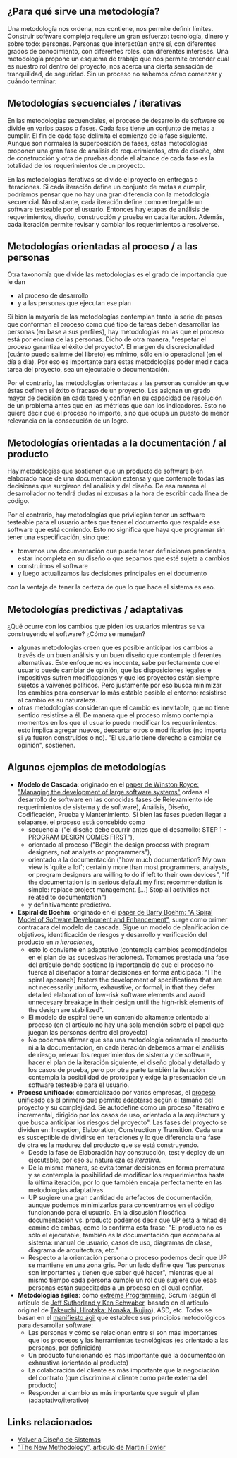 ¿Para qué sirve una metodología?
--------------------------------

Una metodología nos ordena, nos contiene, nos permite definir límites. Construir software complejo requiere un gran esfuerzo: tecnología, dinero y sobre todo: personas. Personas que interactúan entre sí, con diferentes grados de conocimiento, con diferentes roles, con diferentes intereses. Una metodología propone un esquema de trabajo que nos permite entender cuál es nuestro rol dentro del proyecto, nos acerca una cierta sensación de tranquilidad, de seguridad. Sin un proceso no sabemos cómo comenzar y cuándo terminar.

Metodologías secuenciales / iterativas
--------------------------------------

En las metodologías secuenciales, el proceso de desarrollo de software se divide en varios pasos o fases. Cada fase tiene un conjunto de metas a cumplir. El fin de cada fase delimita el comienzo de la fase siguiente. Aunque son normales la superposición de fases, estas metodologías proponen una gran fase de análisis de requerimientos, otra de diseño, otra de construcción y otra de pruebas donde el alcance de cada fase es la totalidad de los requerimientos de un proyecto.

En las metodologías iterativas se divide el proyecto en entregas o iteraciones. Si cada iteración define un conjunto de metas a cumplir, podríamos pensar que no hay una gran diferencia con la metodología secuencial. No obstante, cada iteración define como entregable un software testeable por el usuario. Entonces hay etapas de análisis de requerimientos, diseño, construcción y prueba en cada iteración. Además, cada iteración permite revisar y cambiar los requerimientos a resolverse.

Metodologías orientadas al proceso / a las personas
---------------------------------------------------

Otra taxonomía que divide las metodologías es el grado de importancia que le dan

-   al proceso de desarrollo
-   y a las personas que ejecutan ese plan

Si bien la mayoría de las metodologías contemplan tanto la serie de pasos que conforman el proceso como qué tipo de tareas deben desarrollar las personas (en base a sus perfiles), hay metodologías en las que el proceso está por encima de las personas. Dicho de otra manera, "respetar el proceso garantiza el éxito del proyecto". El margen de discrecionalidad (cuánto puedo salirme del libreto) es mínimo, sólo en lo operacional (en el día a día). Por eso es importante para estas metodologías poder medir cada tarea del proyecto, sea un ejecutable o documentación.

Por el contrario, las metodologías orientadas a las personas consideran que éstas definen el éxito o fracaso de un proyecto. Les asignan un grado mayor de decisión en cada tarea y confían en su capacidad de resolución de un problema antes que en las métricas que dan los indicadores. Esto no quiere decir que el proceso no importe, sino que ocupa un puesto de menor relevancia en la consecución de un logro.

Metodologías orientadas a la documentación / al producto
--------------------------------------------------------

Hay metodologías que sostienen que un producto de software bien elaborado nace de una documentación extensa y que contemple todas las decisiones que surgieron del análisis y del diseño. De esa manera el desarrollador no tendrá dudas ni excusas a la hora de escribir cada línea de código.

Por el contrario, hay metodologías que privilegian tener un software testeable para el usuario antes que tener el documento que respalde ese software que está corriendo. Esto no significa que haya que programar sin tener una especificación, sino que:

-   tomamos una documentación que puede tener definiciones pendientes, estar incompleta en su diseño o que sepamos que esté sujeta a cambios
-   construimos el software
-   y luego actualizamos las decisiones principales en el documento

con la ventaja de tener la certeza de que lo que hace el sistema es eso.

Metodologías predictivas / adaptativas
--------------------------------------

¿Qué ocurre con los cambios que piden los usuarios mientras se va construyendo el software? ¿Cómo se manejan?

-   algunas metodologías creen que es posible anticipar los cambios a través de un buen análisis y un buen diseño que contemple diferentes alternativas. Este enfoque no es inocente, sabe perfectamente que el usuario puede cambiar de opinión, que las disposiciones legales e impositivas sufren modificaciones y que los proyectos están siempre sujetos a vaivenes políticos. Pero justamente por eso busca minimizar los cambios para conservar lo más estable posible el entorno: resistirse al cambio es su naturaleza.
-   otras metodologías consideran que el cambio es inevitable, que no tiene sentido resistirse a él. De manera que el proceso mismo contempla momentos en los que el usuario puede modificar los requerimientos: esto implica agregar nuevos, descartar otros o modificarlos (no importa si ya fueron construidos o no). "El usuario tiene derecho a cambiar de opinión", sostienen.

Algunos ejemplos de metodologías
--------------------------------

-   **Modelo de Cascada**: originado en el [paper de Winston Royce: "Managing the development of large software systems"](http://www.cs.umd.edu/class/spring2003/cmsc838p/Process/waterfall.pdf) ordena el desarrollo de software en las conocidas fases de Relevamiento (de requerimientos de sistema y de software), Análisis, Diseño, Codificación, Prueba y Mantenimiento. Si bien las fases pueden llegar a solaparse, el proceso está concebido como
    -   secuencial ("el diseño debe ocurrir antes que el desarrollo: STEP 1 - PROGRAM DESIGN COMES FIRST"),
    -   orientado al proceso ("Begin the design process with program designers, not analysts or programmers"),
    -   orientado a la documentación ("how much documentation? My own view is 'quite a lot'; certainly more than most programmers, analysts, or program designers are willing to do if left to their own devices", "If the documentation is in serious default my first recommendation is simple: replace project management. \[...\] Stop all activities not related to documentation")
    -   y definitivamente predictivo.
-   **Espiral de Boehm**: originado en el [paper de Barry Boehm: "A Spiral Model of Software Development and Enhancement"](http://www.cs.umd.edu/class/spring2003/cmsc838p/Process/spiral.pdf), surge como primer contracara del modelo de cascada. Sigue un modelo de planificación de objetivos, identificación de riesgos y desarrollo y verificación del producto en *n iteraciones*,
    -   esto lo convierte en adaptativo (contempla cambios acomodándolos en el plan de las sucesivas iteraciones). Tomamos prestada una fase del artículo donde sostiene la importancia de que el proceso no fuerce al diseñador a tomar decisiones en forma anticipada: "\[The spiral approach\] fosters the development of specifications that are not necessarily uniform, exhaustive, or formal, in that they defer detailed elaboration of low-risk software elements and avoid unnecesary breakage in their design until the high-risk elements of the design are stabilized".
    -   El modelo de espiral tiene un contenido altamente orientado al proceso (en el artículo no hay una sola mención sobre el papel que juegan las personas dentro del proyecto)
    -   No podemos afirmar que sea una metodología orientada al producto ni a la documentación, en cada iteración debemos armar el análisis de riesgo, relevar los requerimientos de sistema y de software, hacer el plan de la iteración siguiente, el diseño global y detallado y los casos de prueba, pero por otra parte también la iteración contempla la posibilidad de prototipar y exige la presentación de un software testeable para el usuario.
-   **Proceso unificado**: comercializado por varias empresas, el [proceso unificado](http://en.wikipedia.org/wiki/Unified_Process) es el primero que permite adaptarse según el tamaño del proyecto y su complejidad. Se autodefine como un proceso "iterativo e incremental, dirigido por los casos de uso, orientado a la arquitectura y que busca anticipar los riesgos del proyecto". Las fases del proyecto se dividen en: Inception, Elaboration, Construction y Transition. Cada una es susceptible de dividirse en iteraciones y lo que diferencia una fase de otra es la madurez del producto que se está construyendo.
    -   Desde la fase de Elaboración hay construcción, test y deploy de un ejecutable, por eso su naturaleza es *iterativa*.
    -   De la misma manera, se evita tomar decisiones en forma prematura y se contempla la posibilidad de modificar los requerimientos hasta la última iteración, por lo que también encaja perfectamente en las metodologías adaptativas.
    -   UP sugiere una gran cantidad de artefactos de documentación, aunque podemos minimizarlos para concentrarnos en el código funcionando para el usuario. En la discusión filosófica documentación vs. producto podemos decir que UP está a mitad de camino de ambas, como lo confirma esta frase: "El producto no es sólo el ejecutable, también es la documentación que acompaña al sistema: manual de usuario, casos de uso, diagramas de clase, diagrama de arquitectura, etc."
    -   Respecto a la orientación persona o proceso podemos decir que UP se mantiene en una zona gris. Por un lado define que "las personas son importantes y tienen que saber qué hacer", mientras que al mismo tiempo cada persona cumple un rol que sugiere que esas personas están supeditadas a un proceso en el cual confiar.
-   **Metodologías ágiles**: como [extreme Programming](http://www.extremeprogramming.org/), Scrum (según el artículo de [Jeff Sutherland y Ken Schwaber](http://www.scrum.org/storage/scrumguides/Scrum_Guide.pdf), basado en el artículo original de [Takeuchi, Hirotaka; Nonaka, Ikujiro](http://hbr.org/product/new-new-product-development-game/an/86116-PDF-ENG)), ASD, etc. Todas se basan en el [manifiesto ágil](http://agilemanifesto.org/) que establece sus principios metodológicos para desarrollar software:
    -   Las personas y cómo se relacionan entre sí son más importantes que los procesos y las herramientas tecnológicas (es orientado a las personas, por definición)
    -   Un producto funcionando es más importante que la documentación exhaustiva (orientado al producto)
    -   La colaboración del cliente es más importante que la negociación del contrato (que discrimina al cliente como parte externa del producto)
    -   Responder al cambio es más importante que seguir el plan (adaptativo/iterativo)

Links relacionados
------------------

-   [Volver a Diseño de Sistemas](design-temario.md)
-   ["The New Methodology", artículo de Martin Fowler](http://martinfowler.com/articles/newMethodology.html)

